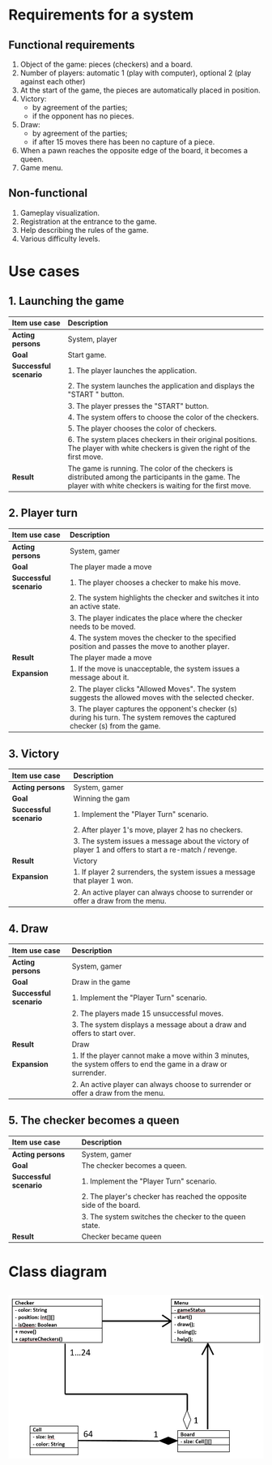 # Requirements for a system
## Functional requirements
1. Object of the game: pieces (checkers) and a board.
2. Number of players: automatic 1 (play with computer), optional 2 (play against each other)
3. At the start of the game, the pieces are automatically placed in position.
4. Victory: 
    * by agreement of the parties; 
    * if the opponent has no pieces.
5. Draw:
    * by agreement of the parties;
    * if after 15 moves there has been no capture of a piece.
6. When a pawn reaches the opposite edge of the board, it becomes a queen.
7. Game menu.
## Non-functional
1. Gameplay visualization. 
2. Registration at the entrance to the game.
3. Help describing the rules of the game.
4. Various difficulty levels.
# Use cases
## 1. Launching the game
| Item use case | Description |
|:-----------|:------------|
| __Acting persons__ | System, player |
| __Goal__ | Start game. |
| __Successful scenario__ | 1. The player launches the application.
|| 2. The system launches the application and displays the "START " button.
|| 3. The player presses the "START" button.
|| 4. The system offers to choose the color of the checkers.
|| 5. The player chooses the color of checkers.
|| 6. The system places checkers in their original positions. The player with white checkers is given the right of the first move.
| __Result__ | The game is running. The color of the checkers is distributed among the participants in the game. The player with white checkers is waiting for the first move. |
## 2. Player turn
| Item use case | Description |
|:-----------|:------------|
| __Acting persons__ | System, gamer |
| __Goal__ | The player made a move |
| __Successful scenario__ | 1. The player chooses a checker to make his move.
|| 2. The system highlights the checker and switches it into an active state.
|| 3. The player indicates the place where the checker needs to be moved.
|| 4. The system moves the checker to the specified position and passes the move to another player.
| __Result__ | The player made a move |
| __Expansion__ | 1. If the move is unacceptable, the system issues a message about it.
|| 2. The player clicks "Allowed Moves". The system suggests the allowed moves with the selected checker.
|| 3. The player captures the opponent's checker (s) during his turn. The system removes the captured checker (s) from the game.
## 3. Victory
| Item use case | Description |
|:-----------|:------------|
| __Acting persons__ | System, gamer |
| __Goal__ | Winning the gam|
| __Successful scenario__ | 1. Implement the "Player Turn" scenario.
|| 2. After player 1's move, player 2 has no checkers.
|| 3. The system issues a message about the victory of player 1 and offers to start a re-match / revenge.
| __Result__ | Victory |
| __Expansion__ | 1. If player 2 surrenders, the system issues a message that player 1 won.
|| 2. An active player can always choose to surrender or offer a draw from the menu.
## 4. Draw
| Item use case | Description |
|:-----------|:------------|
| __Acting persons__ | System, gamer |
| __Goal__ | Draw in the game  |
| __Successful scenario__ | 1. Implement the "Player Turn" scenario.
|| 2. The players made 15 unsuccessful moves.
|| 3. The system displays a message about a draw and offers to start over.
| __Result__ | Draw |
| __Expansion__ | 1. If the player cannot make a move within 3 minutes, the system offers to end the game in a draw or surrender.
|| 2. An active player can always choose to surrender or offer a draw from the menu.
## 5. The checker becomes a queen
| Item use case | Description |
|:-----------|:------------|
| __Acting persons__ | System, gamer |
| __Goal__ | The checker becomes a queen. |
| __Successful scenario__ | 1. Implement the "Player Turn" scenario.
|| 2. The player's checker has reached the opposite side of the board.
|| 3. The system switches the checker to the queen state.
| __Result__ | Checker became queen |
# Class diagram
<h2>
   <img src="img/diagram.jpg" width="800">
</h2>
